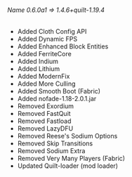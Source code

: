 ###### Name 0.6.0a1 => 1.4.6+quilt-1.19.4

- Added Cloth Config API
- Added Dynamic FPS
- Added Enhanced Block Entities
- Added FerriteCore
- Added Indium
- Added Lithium
- Added ModernFix
- Added More Culling
- Added Smooth Boot (Fabric)
- Added nofade-1.18-2.0.1.jar
- Removed Exordium
- Removed FastQuit
- Removed Fastload
- Removed LazyDFU
- Removed Reese's Sodium Options
- Removed Skip Transitions
- Removed Sodium Extra
- Removed Very Many Players (Fabric)
- Updated Quilt-loader (mod loader)